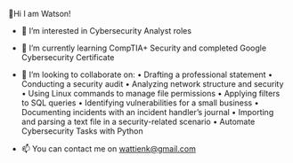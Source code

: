 👋Hi I am Watson!
- 👀 I’m interested in Cybersecurity Analyst roles
- 🌱 I’m currently learning CompTIA+ Security and completed Google Cybersecurity Certificate
- 💞️ I’m looking to collaborate on:
•	Drafting a professional statement
•	Conducting a security audit
•	Analyzing network structure and security
•	Using Linux commands to manage file permissions
•	Applying filters to SQL queries
•	Identifying vulnerabilities for a small business
•	Documenting incidents with an incident handler’s journal 
•	Importing and parsing a text file in a security-related scenario
•	Automate Cybersecurity Tasks with Python

- 📫 You can contact me on wattienk@gmail.com

<!---
Watty-1/Watty-1 is a ✨ special ✨ repository because its `README.md` (this file) appears on your GitHub profile.
You can click the Preview link to take a look at your changes.
--->
